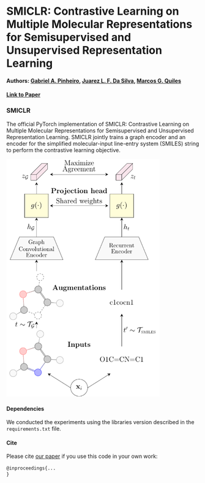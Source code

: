 # SMICLR: Contrastive Learning on Multiple Molecular Representations for Semisupervised and Unsupervised Representation Learning
#### Authors: [Gabriel A. Pinheiro](https://scholar.google.com.br/citations?user=819H8Y8AAAAJ&hl=pt-BR&oi=ao), [Juarez L. F. Da Silva](https://scholar.google.com.br/citations?user=wQG1X8wAAAAJ&hl=pt-BR&oi=ao), [Marcos G. Quiles](https://scholar.google.com.br/citations?user=kQXxkc4AAAAJ&hl=pt-BR&oi=ao)
#### [Link to Paper](10.1021/acs.jcim.2c00521)

### SMICLR

The official PyTorch implementation of SMICLR: Contrastive Learning on Multiple Molecular Representations for Semisupervised and Unsupervised Representation Learning. SMICLR jointly trains a graph encoder and an encoder for the simplified molecular-input line-entry system (SMILES) string to perform the contrastive learning objective.

<img src='figs/smiclr.png' width='400'>

#### Dependencies

We conducted the experiments using the libraries version described in the `requirements.txt` file.

#### Cite

Please cite [our paper](...) if you use this code in your own work:

```
@inproceedings{...
}
